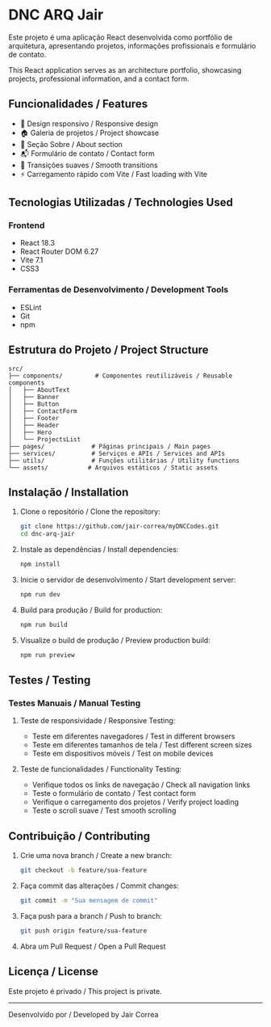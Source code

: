 # DNC ARQ Jair

Este projeto é uma aplicação React desenvolvida como portfólio de arquitetura, apresentando projetos, informações profissionais e formulário de contato.

This React application serves as an architecture portfolio, showcasing projects, professional information, and a contact form.

## Funcionalidades / Features

- 📱 Design responsivo / Responsive design
- 🏠 Galeria de projetos / Project showcase
- 📝 Seção Sobre / About section
- 📬 Formulário de contato / Contact form
- 🔄 Transições suaves / Smooth transitions
- ⚡ Carregamento rápido com Vite / Fast loading with Vite

## Tecnologias Utilizadas / Technologies Used

### Frontend

- React 18.3
- React Router DOM 6.27
- Vite 7.1
- CSS3

### Ferramentas de Desenvolvimento / Development Tools

- ESLint
- Git
- npm

## Estrutura do Projeto / Project Structure

```
src/
├── components/         # Componentes reutilizáveis / Reusable components
│   ├── AboutText
│   ├── Banner
│   ├── Button
│   ├── ContactForm
│   ├── Footer
│   ├── Header
│   ├── Hero
│   └── ProjectsList
├── pages/             # Páginas principais / Main pages
├── services/          # Serviços e APIs / Services and APIs
├── utils/             # Funções utilitárias / Utility functions
└── assets/           # Arquivos estáticos / Static assets
```

## Instalação / Installation

1. Clone o repositório / Clone the repository:

   ```bash
   git clone https://github.com/jair-correa/myDNCCodes.git
   cd dnc-arq-jair
   ```

2. Instale as dependências / Install dependencies:

   ```bash
   npm install
   ```

3. Inicie o servidor de desenvolvimento / Start development server:

   ```bash
   npm run dev
   ```

4. Build para produção / Build for production:

   ```bash
   npm run build
   ```

5. Visualize o build de produção / Preview production build:
   ```bash
   npm run preview
   ```

## Testes / Testing

### Testes Manuais / Manual Testing

1. Teste de responsividade / Responsive Testing:

   - Teste em diferentes navegadores / Test in different browsers
   - Teste em diferentes tamanhos de tela / Test different screen sizes
   - Teste em dispositivos móveis / Test on mobile devices

2. Teste de funcionalidades / Functionality Testing:
   - Verifique todos os links de navegação / Check all navigation links
   - Teste o formulário de contato / Test contact form
   - Verifique o carregamento dos projetos / Verify project loading
   - Teste o scroll suave / Test smooth scrolling

## Contribuição / Contributing

1. Crie uma nova branch / Create a new branch:

   ```bash
   git checkout -b feature/sua-feature
   ```

2. Faça commit das alterações / Commit changes:

   ```bash
   git commit -m "Sua mensagem de commit"
   ```

3. Faça push para a branch / Push to branch:

   ```bash
   git push origin feature/sua-feature
   ```

4. Abra um Pull Request / Open a Pull Request

## Licença / License

Este projeto é privado / This project is private.

---

Desenvolvido por / Developed by Jair Correa
